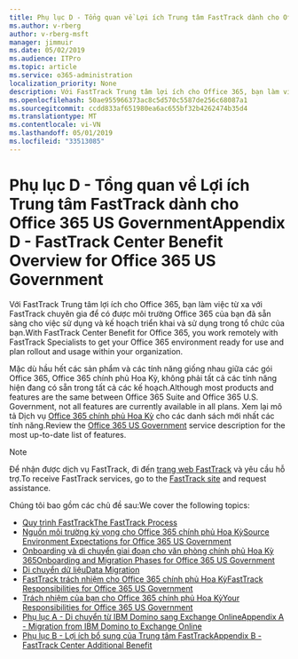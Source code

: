 ```yaml
---
title: Phụ lục D - Tổng quan về Lợi ích Trung tâm FastTrack dành cho Office 365 US Government
ms.author: v-rberg
author: v-rberg-msft
manager: jimmuir
ms.date: 05/02/2019
ms.audience: ITPro
ms.topic: article
ms.service: o365-administration
localization_priority: None
description: Với FastTrack Trung tâm lợi ích cho Office 365, bạn làm việc từ xa với FastTrack chuyên gia để có được môi trường Office 365 của bạn đã sẵn sàng cho việc sử dụng và kế hoạch triển khai và sử dụng trong tổ chức của bạn.
ms.openlocfilehash: 50ae955966373ac8c5d570c5587de256c68087a1
ms.sourcegitcommit: ccdd833af651980ea6ac655bf32b4262474b35d4
ms.translationtype: MT
ms.contentlocale: vi-VN
ms.lasthandoff: 05/01/2019
ms.locfileid: "33513085"
---
```

# <a name="appendix-d---fasttrack-center-benefit-overview-for-office-365-us-government"></a><span data-ttu-id="0d022-103">Phụ lục D - Tổng quan về Lợi ích Trung tâm FastTrack dành cho Office 365 US Government</span><span class="sxs-lookup"><span data-stu-id="0d022-103">Appendix D - FastTrack Center Benefit Overview for Office 365 US Government</span></span>

<span data-ttu-id="0d022-104">Với FastTrack Trung tâm lợi ích cho Office 365, bạn làm việc từ xa với FastTrack chuyên gia để có được môi trường Office 365 của bạn đã sẵn sàng cho việc sử dụng và kế hoạch triển khai và sử dụng trong tổ chức của bạn.</span><span class="sxs-lookup"><span data-stu-id="0d022-104">With FastTrack Center Benefit for Office 365, you work remotely with FastTrack Specialists to get your Office 365 environment ready for use and plan rollout and usage within your organization.</span></span> 
  
<span data-ttu-id="0d022-105">Mặc dù hầu hết các sản phẩm và các tính năng giống nhau giữa các gói Office 365, Office 365 chính phủ Hoa Kỳ, không phải tất cả các tính năng hiện đang có sẵn trong tất cả các kế hoạch.</span><span class="sxs-lookup"><span data-stu-id="0d022-105">Although most products and features are the same between Office 365 Suite and Office 365 U.S. Government, not all features are currently available in all plans.</span></span> <span data-ttu-id="0d022-106">Xem lại mô tả Dịch vụ [Office 365 chính phủ Hoa Kỳ](https://aka.ms/aboutgovcloud) cho các danh sách mới nhất các tính năng.</span><span class="sxs-lookup"><span data-stu-id="0d022-106">Review the [Office 365 US Government](https://aka.ms/aboutgovcloud) service description for the most up-to-date list of features.</span></span>

> [!NOTE]
> <span data-ttu-id="0d022-107">Để nhận được dịch vụ FastTrack, đi đến [trang web FastTrack](https://go.microsoft.com/fwlink/?linkid=780698) và yêu cầu hỗ trợ.</span><span class="sxs-lookup"><span data-stu-id="0d022-107">To receive FastTrack services, go to the [FastTrack site](https://go.microsoft.com/fwlink/?linkid=780698) and request assistance.</span></span>  

<span data-ttu-id="0d022-108">Chúng tôi bao gồm các chủ đề sau:</span><span class="sxs-lookup"><span data-stu-id="0d022-108">We cover the following topics:</span></span>
- [<span data-ttu-id="0d022-109">Quy trình FastTrack</span><span class="sxs-lookup"><span data-stu-id="0d022-109">The FastTrack Process</span></span>](O365-fasttrack-process.md) 
- [<span data-ttu-id="0d022-110">Nguồn môi trường kỳ vọng cho Office 365 chính phủ Hoa Kỳ</span><span class="sxs-lookup"><span data-stu-id="0d022-110">Source Environment Expectations for Office 365 US Government</span></span>](US-Gov-appendix-source-environment-expectations.md)   
- [<span data-ttu-id="0d022-111">Onboarding và di chuyển giai đoạn cho văn phòng chính phủ Hoa Kỳ 365</span><span class="sxs-lookup"><span data-stu-id="0d022-111">Onboarding and Migration Phases for Office 365 US Government</span></span>](US-Gov-appendix-onboarding-and-migration.md)
- [<span data-ttu-id="0d022-112">Di chuyển dữ liệu</span><span class="sxs-lookup"><span data-stu-id="0d022-112">Data Migration</span></span>](O365-data-migration.md)    
- [<span data-ttu-id="0d022-113">FastTrack trách nhiệm cho Office 365 chính phủ Hoa Kỳ</span><span class="sxs-lookup"><span data-stu-id="0d022-113">FastTrack Responsibilities for Office 365 US Government</span></span>](US-Gov-appendix-fasttrack-responsibilities.md)   
- [<span data-ttu-id="0d022-114">Trách nhiệm của bạn cho Office 365 chính phủ Hoa Kỳ</span><span class="sxs-lookup"><span data-stu-id="0d022-114">Your Responsibilities for Office 365 US Government</span></span>](US-Gov-appendix-your-responsibilities.md) 
- [<span data-ttu-id="0d022-115">Phụ lục A - Di chuyển từ IBM Domino sang Exchange Online</span><span class="sxs-lookup"><span data-stu-id="0d022-115">Appendix A - Migration from IBM Domino to Exchange Online</span></span>](O365-from-ibm-domino-to-exchange-online.md)   
- [<span data-ttu-id="0d022-116">Phụ lục B - Lợi ích bổ sung của Trung tâm FastTrack</span><span class="sxs-lookup"><span data-stu-id="0d022-116">Appendix B - FastTrack Center Additional Benefit</span></span>](O365-fasttrack-additional-benefits.md)


